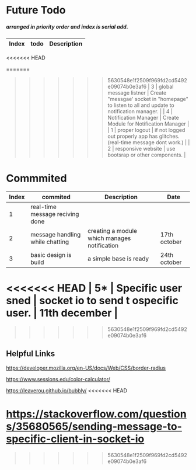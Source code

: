 # Future Todo
##### arranged in priority order and index is serial add.

|Index |todo     |  Description   |
|------|---------|----------------|
<<<<<<< HEAD

=======
>>>>>>> 5630548e1f2509f969fd2cd5492e09074b0e3af6
| 3 | global message listner  |  Create "messgae' socket in "homepage" to listen to all and update to notification manager. |
| 4 | Notification Manager  |  Create Module for Notification Manager   |
| 1 | proper logout | if not logged out properly app has glitches. (real-time message dont work.) |
| 2 | responsive website |  use bootsrap or other components. |




# Commmited
|Index |commited     |  Description   | Date |
|------|---------|----------------|----------|
| 1 | real-time message reciving done | | |
| 2 | message handling while chatting | creating a module which manages notification |17th october |
| 3 | basic design is build | a simple base is ready |24th october |
<<<<<<< HEAD
| 5* | Specific user sned |  socket io  to send t ospecific user. | 11th december |
=======

>>>>>>> 5630548e1f2509f969fd2cd5492e09074b0e3af6



## Helpful Links
https://developer.mozilla.org/en-US/docs/Web/CSS/border-radius

https://www.sessions.edu/color-calculator/

https://leaverou.github.io/bubbly/
<<<<<<< HEAD

https://stackoverflow.com/questions/35680565/sending-message-to-specific-client-in-socket-io
=======
>>>>>>> 5630548e1f2509f969fd2cd5492e09074b0e3af6
